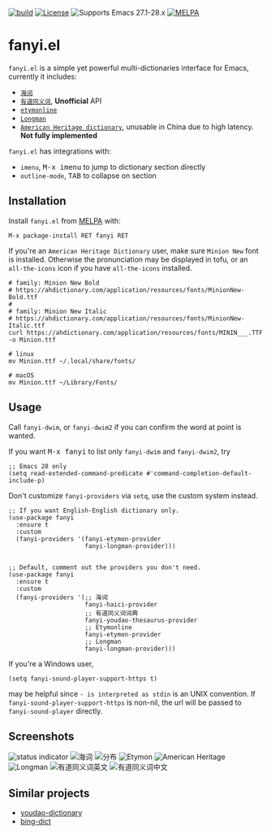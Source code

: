 [![build](https://github.com/condy0919/fanyi.el/actions/workflows/build.yml/badge.svg)](https://github.com/condy0919/fanyi.el/actions/workflows/build.yml)
[![License](http://img.shields.io/:license-gpl3-blue.svg)](LICENSE)
![Supports Emacs 27.1-28.x](https://img.shields.io/badge/Supports-Emacs_27.1_--_28.x-blueviolet.svg?style=flat-square&logo=GNU%20Emacs&logoColor=white)
[![MELPA](https://melpa.org/packages/fanyi-badge.svg)](https://melpa.org/#/fanyi)

# fanyi.el

`fanyi.el` is a simple yet powerful multi-dictionaries interface for Emacs, currently it includes:

- [`海词`](https://dict.cn/)
- [`有道同义词`](https://dict.youdao.com/suggest?q=accumulate&doctype=json), **Unofficial** API
- [`etymonline`](https://www.etymonline.com/)
- [`Longman`](https://www.ldoceonline.com/)
- [`American Heritage dictionary`](https://ahdictionary.com/), unusable in China due to high latency. **Not fully implemented**

`fanyi.el` has integrations with:

- `imenu`, <kbd>M-x imenu</kbd> to jump to dictionary section directly
- `outline-mode`, <kbd>TAB</kbd> to collapse on section

## Installation

Install `fanyi.el` from [MELPA](https://melpa.org) with:

```
M-x package-install RET fanyi RET
```

If you're an `American Heritage Dictionary` user, make sure `Minion New` font is
installed. Otherwise the pronunciation may be displayed in tofu, or an
`all-the-icons` icon if you have `all-the-icons` installed.

``` shell
# family: Minion New Bold
# https://ahdictionary.com/application/resources/fonts/MinionNew-Bold.ttf
#
# family: Minion New Italic
# https://ahdictionary.com/application/resources/fonts/MinionNew-Italic.ttf
curl https://ahdictionary.com/application/resources/fonts/MININ___.TTF -o Minion.ttf

# linux
mv Minion.ttf ~/.local/share/fonts/

# macOS
mv Minion.ttf ~/Library/Fonts/
```

## Usage

Call `fanyi-dwim`, or `fanyi-dwim2` if you can confirm the word at point is wanted.

If you want <kbd>M-x fanyi</kbd> to list only `fanyi-dwim` and `fanyi-dwim2`, try

``` emacs-lisp
;; Emacs 28 only
(setq read-extended-command-predicate #'command-completion-default-include-p)
```

Don't customize `fanyi-providers` via `setq`, use the custom system instead.

``` emacs-lisp
;; If you want English-English dictionary only.
(use-package fanyi
  :ensure t
  :custom
  (fanyi-providers '(fanyi-etymon-provider
                     fanyi-longman-provider)))


;; Default, comment out the providers you don't need.
(use-package fanyi
  :ensure t
  :custom
  (fanyi-providers '(;; 海词
                     fanyi-haici-provider
                     ;; 有道同义词词典
                     fanyi-youdao-thesaurus-provider
                     ;; Etymonline
                     fanyi-etymon-provider
                     ;; Longman
                     fanyi-longman-provider)))
```

If you're a Windows user,

``` emacs-lisp
(setq fanyi-sound-player-support-https t)
```

may be helpful since `- is interpreted as stdin` is an UNIX convention. If
`fanyi-sound-player-support-https` is non-nil, the url will be passed to
`fanyi-sound-player` directly.

## Screenshots

![status indicator](https://user-images.githubusercontent.com/4024656/136776219-0ffd6d27-ce36-48ca-979c-87f163cd79fc.png)
![海词](https://user-images.githubusercontent.com/4024656/128582690-2af2bb4a-46aa-4241-bdc0-6a5bb5e2db38.png)
![分布](https://user-images.githubusercontent.com/4024656/128582703-3e62cd17-a778-4982-9872-98e8697e333e.png)
![Etymon](https://user-images.githubusercontent.com/4024656/128583142-dfd26d67-45c5-482a-9268-d7482dbe65f3.png)
![American Heritage](https://user-images.githubusercontent.com/4024656/129494115-02b1e344-4eb3-43ac-8ccc-08d75a3aeecd.png)
![Longman](https://user-images.githubusercontent.com/4024656/131615163-7b52a0eb-77a4-481f-b093-8f9c7fa91216.png)
![有道同义词英文](https://user-images.githubusercontent.com/4024656/132447780-1bbd9a6e-805e-4a4c-9e0a-03f499864c6f.png)
![有道同义词中文](https://user-images.githubusercontent.com/4024656/132447809-af3785bd-fe6d-4e52-a107-71c89fb8a26b.png)

## Similar projects

- [youdao-dictionary](https://github.com/xuchunyang/youdao-dictionary.el)
- [bing-dict](https://github.com/cute-jumper/bing-dict.el)
